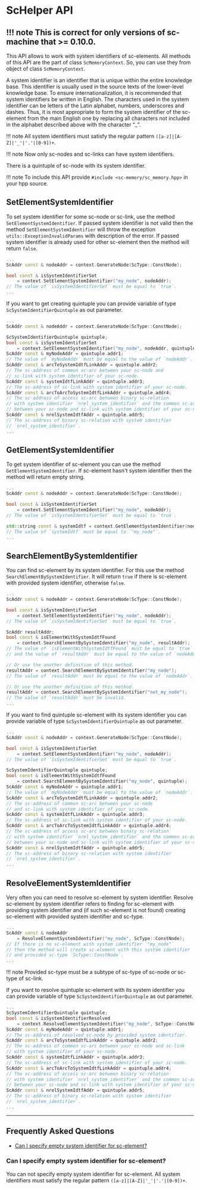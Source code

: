 # **ScHelper API**

!!! note
    This is correct for only versions of sc-machine that >= 0.10.0.
---

This API allows to work with system identifiers of sc-elements. All methods of this API are the part of class 
`ScMemoryContext`. So, you can use they from object of class `ScMemoryContext`.

A system identifier is an identifier that is unique within the entire knowledge base. This identifier is usually used in 
the source texts of the lower-level knowledge base. To ensure internationalization, it is recommended that system 
identifiers be written in English. The characters used in the system identifier can be letters of the Latin alphabet, 
numbers, underscores and dashes. Thus, it is most appropriate to form the system identifier of the sc-element from 
the main English one by replacing all characters not included in the alphabet described above with the character “_”.

!!! note
    All system identifiers must satisfy the regular pattern `([a-z]|[A-Z]|'_'|'.'|[0-9])+`.

!!! note
    Now only sc-nodes and sc-links can have system identifiers.

There is a quintuple of sc-node with its system identifier.

<scg src="../images/helper/system_identifier_example_1.gwf"></scg>

!!! note
    To include this API provide `#include <sc-memory/sc_memory.hpp>` in your hpp source.

## **SetElementSystemIdentifier**

To set system identifier for some sc-node or sc-link, use the method `SetElementSystemIdentifier`. If passed system identifier
is not valid then the method `SetElementSystemIdentifier` will throw the exception `utils::ExceptionInvalidParams` with 
description of the error. If passed system identifier is already used for other sc-element then the method will return
`false`.

```cpp
...
ScAddr const & nodeAddr = context.GenerateNode(ScType::ConstNode);

bool const & isSystemIdentifierSet 
    = context.SetElementSystemIdentifier("my_node", nodeAddr);
// The value of `isSystemIdentifierSet` must be equal to `true`.
...
```

If you want to get creating quintuple you can provide variable of type `ScSystemIdentifierQuintuple` as out parameter.

```cpp
...
ScAddr const & nodeAddr = context.GenerateNode(ScType::ConstNode);

ScSystemIdentifierQuintuple quintuple;
bool const & isSystemIdentifierSet 
    = context.SetElementSystemIdentifier("my_node", nodeAddr, quintuple);
ScAddr const & myNodeAddr = quintuple.addr1;
// The value of `myNodeAddr` must be equal to the value of `nodeAddr`.
ScAddr const & arcToSystemIdtfLinkAddr = quintuple.addr2;
// The sc-address of common sc-arc between your sc-node and 
// sc-link with system identifier of your sc-node.
ScAddr const & systemIdtfLinkAddr = quintuple.addr3;
// The sc-address of sc-link with system identifier of your sc-node.
ScAddr const & arcToArcToSystemIdtfLinkAddr = quintuple.addr4;
// The sc-address of access sc-arc between binary sc-relation 
// with system identifier `nrel_system_identifier` and the common sc-arc
// between your sc-node and sc-link with system identifier of your sc-node.
ScAddr const & nrelSystemIdtfAddr = quintuple.addr5;
// The sc-address of binary sc-relation with system identifier 
// `nrel_system_identifier`.
...
```

## **GetElementSystemIdentifier**

To get system identifier of sc-element you can use the method `GetElementSystemIdentifier`. If sc-element hasn't system 
identifier then the method will return empty string.

```cpp
...
ScAddr const & nodeAddr = context.GenerateNode(ScType::ConstNode);

bool const & isSystemIdentifierSet 
    = context.SetElementSystemIdentifier("my_node", nodeAddr);
// The value of `isSystemIdentifierSet` must be equal to `true`.

std::string const & systemIdtf = context.GetElementSystemIdentifier(nodeAddr);
// The value of `systemIdtf` must be equal to `"my_node"`.
...
```

## **SearchElementBySystemIdentifier**

You can find sc-element by its system identifier. For this use the method `SearchElementBySystemIdentifier`. It will return 
`true` if there is sc-element with provided system identifier, otherwise `false`.

```cpp
...
ScAddr const & nodeAddr = context.GenerateNode(ScType::ConstNode);

bool const & isSystemIdentifierSet 
    = context.SetElementSystemIdentifier("my_node", nodeAddr);
// The value of `isSystemIdentifierSet` must be equal to `true`.

ScAddr resultAddr;
bool const & isElementWithSystemIdtfFound 
    = context.SearchElementBySystemIdentifier("my_node", resultAddr);
// The value of `isElementWithSystemIdtfFound` must be equal to `true` 
// and the value of `resultAddr` must be equal to the value of `nodeAddr`.

// Or use the another definition of this method.
resultAddr = context.SearchElementBySystemIdentifier("my_node");
// The value of `resultAddr` must be equal to the value of `nodeAddr`.

// Or use the another definition of this method.
resultAddr = context.SearchElementBySystemIdentifier("not_my_node");
// The value of `resultAddr` must be invalid.
...
```

If you want to find quintuple sc-element with its system identifier you can provide variable of type 
`ScSystemIdentifierQuintuple` as out parameter.

```cpp
...
ScAddr const & nodeAddr = context.GenerateNode(ScType::ConstNode);

bool const & isSystemIdentifierSet 
    = context.SetElementSystemIdentifier("my_node", nodeAddr);
// The value of `isSystemIdentifierSet` must be equal to `true`.

ScSystemIdentifierQuintuple quintuple;
bool const & isElementWithSystemIdtfFound 
    = context.SearchElementBySystemIdentifier("my_node", quintuple);
ScAddr const & myNodeAddr = quintuple.addr1;
// The value of `myNodeAddr` must be equal to the value of `nodeAddr`.
ScAddr const & arcToSystemIdtfLinkAddr = quintuple.addr2;
// The sc-address of common sc-arc between your sc-node 
// and sc-link with system identifier of your sc-node.
ScAddr const & systemIdtfLinkAddr = quintuple.addr3;
// The sc-address of sc-link with system identifier of your sc-node.
ScAddr const & arcToArcToSystemIdtfLinkAddr = quintuple.addr4;
// The sc-address of access sc-arc between binary sc-relation 
// with system identifier `nrel_system_identifier` and the common sc-arc 
// between your sc-node and sc-link with system identifier of your sc-node.
ScAddr const & nrelSystemIdtfAddr = quintuple.addr5;
// The sc-address of binary sc-relation with system identifier 
// `nrel_system_identifier`.
...
```

## **ResolveElementSystemIdentifier**

Very often you can need to resolve sc-element by system identifier. Resolve sc-element by system identifier refers to
finding for sc-element with providing system identifier and (if such sc-element is not found) creating sc-element with
provided system identifier and sc-type.

```cpp
...
ScAddr const & nodeAddr 
    = ResolveElementSystemIdentifier("my_node", ScType::ConstNode);
// If there is no sc-element with system identifier `"my_node"` 
// then the method will create sc-element with this system identifier 
// and provided sc-type `ScType::ConstNode`.
...
```

!!! note
    Provided sc-type must be a subtype of sc-type of sc-node or sc-type of sc-link.

If you want to resolve quintuple sc-element with its system identifier you can provide variable of type
`ScSystemIdentifierQuintuple` as out parameter.

```cpp
...
ScSystemIdentifierQuintuple quintuple;
bool const & isSystemIdentifierResolved 
    = context.ResolveElementSystemIdentifier("my_node", ScType::ConstNode, quintuple);
ScAddr const & myNodeAddr = quintuple.addr1;
// The sc-address of resolved sc-node by provided system identifier.
ScAddr const & arcToSystemIdtfLinkAddr = quintuple.addr2;
// The sc-address of common sc-arc between your sc-node and sc-link 
// with system identifier of your sc-node.
ScAddr const & systemIdtfLinkAddr = quintuple.addr3;
// The sc-address of sc-link with system identifier of your sc-node.
ScAddr const & arcToArcToSystemIdtfLinkAddr = quintuple.addr4;
// The sc-address of access sc-arc between binary sc-relation
// with system identifier `nrel_system_identifier` and the common sc-arc 
// between your sc-node and sc-link with system identifier of your sc-node.
ScAddr const & nrelSystemIdtfAddr = quintuple.addr5;
// The sc-address of binary sc-relation with system identifier 
// `nrel_system_identifier`.
...
```

--- 

## **Frequently Asked Questions**

- [Can I specify empty system identifier for sc-element?](#can-i-specify-empty-system-identifier-for-sc-element)

### **Can I specify empty system identifier for sc-element?**

You can not specify empty system identifier for sc-element. All system identifiers must satisfy the regular 
pattern `([a-z]|[A-Z]|'_'|'.'|[0-9])+`.

